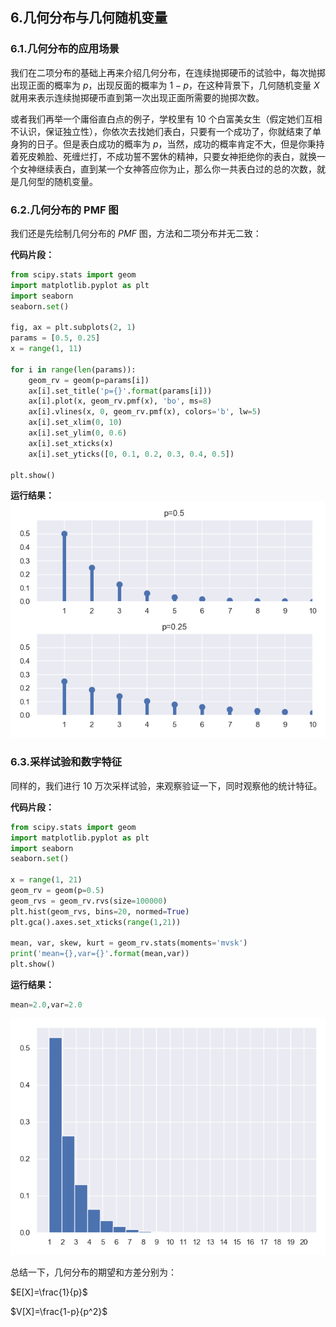 ## 6.几何分布与几何随机变量

### 6.1.几何分布的应用场景

我们在二项分布的基础上再来介绍几何分布，在连续抛掷硬币的试验中，每次抛掷出现正面的概率为 $p$，出现反面的概率为 $1-p$，在这种背景下，几何随机变量 $X$ 就用来表示连续抛掷硬币直到第一次出现正面所需要的抛掷次数。

或者我们再举一个庸俗直白点的例子，学校里有 $10$ 个白富美女生（假定她们互相不认识，保证独立性），你依次去找她们表白，只要有一个成功了，你就结束了单身狗的日子。但是表白成功的概率为 $p$，当然，成功的概率肯定不大，但是你秉持着死皮赖脸、死缠烂打，不成功誓不罢休的精神，只要女神拒绝你的表白，就换一个女神继续表白，直到某一个女神答应你为止，那么你一共表白过的总的次数，就是几何型的随机变量。

### 6.2.几何分布的 PMF 图

我们还是先绘制几何分布的 $PMF$ 图，方法和二项分布并无二致：

**代码片段：**

```python
from scipy.stats import geom
import matplotlib.pyplot as plt
import seaborn
seaborn.set()

fig, ax = plt.subplots(2, 1)
params = [0.5, 0.25]
x = range(1, 11)

for i in range(len(params)):
    geom_rv = geom(p=params[i])
    ax[i].set_title('p={}'.format(params[i]))
    ax[i].plot(x, geom_rv.pmf(x), 'bo', ms=8)
    ax[i].vlines(x, 0, geom_rv.pmf(x), colors='b', lw=5)
    ax[i].set_xlim(0, 10)
    ax[i].set_ylim(0, 0.6)
    ax[i].set_xticks(x)
    ax[i].set_yticks([0, 0.1, 0.2, 0.3, 0.4, 0.5])

plt.show()
```

**运行结果：**
![附件/机器学习数学/067eaf7632ea70ee7fea3a8d9d622b67.png](../../附件/机器学习数学/067eaf7632ea70ee7fea3a8d9d622b67.png)

### 6.3.采样试验和数字特征

同样的，我们进行 $10$ 万次采样试验，来观察验证一下，同时观察他的统计特征。

**代码片段：**

```python
from scipy.stats import geom
import matplotlib.pyplot as plt
import seaborn
seaborn.set()

x = range(1, 21)
geom_rv = geom(p=0.5)
geom_rvs = geom_rv.rvs(size=100000)
plt.hist(geom_rvs, bins=20, normed=True)
plt.gca().axes.set_xticks(range(1,21))

mean, var, skew, kurt = geom_rv.stats(moments='mvsk')
print('mean={},var={}'.format(mean,var))
plt.show()
```

**运行结果：**

```python
mean=2.0,var=2.0
```

![附件/机器学习数学/5678772dc772332868d2a12782179fb3.png](../../附件/机器学习数学/5678772dc772332868d2a12782179fb3.png)

总结一下，几何分布的期望和方差分别为：

$E[X]=\frac{1}{p}$

$V[X]=\frac{1-p}{p^2}$
